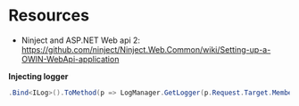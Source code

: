 # Resources

* Ninject and ASP.NET Web api 2: https://github.com/ninject/Ninject.Web.Common/wiki/Setting-up-a-OWIN-WebApi-application

**Injecting logger**

```csharp
.Bind<ILog>().ToMethod(p => LogManager.GetLogger(p.Request.Target.Member.DeclaringType));
```
